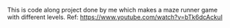 This is code along project done by me which makes a maze runner game with different levels. Ref: https://www.youtube.com/watch?v=bTk6dcAckuI
